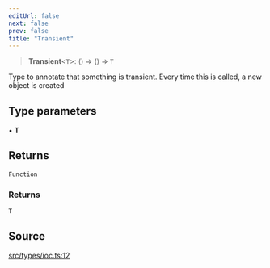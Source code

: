 ```yaml
---
editUrl: false
next: false
prev: false
title: "Transient"
---
```


> **Transient**\<`T`\>: () => () => `T`

Type to annotate that something is transient. 
Every time this is called, a new object is created

## Type parameters

• **T**

## Returns

`Function`

### Returns

`T`

## Source

[src/types/ioc.ts:12](https://github.com/sern-handler/handler/blob/a19edaf8838dcf088d3947f4a6aa6213d8f5bb9e/src/types/ioc.ts#L12)
